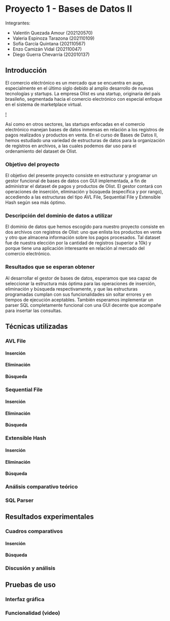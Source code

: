 # Proyecto 1 - Bases de Datos II
Integrantes:
- Valentín Quezada Amour (202120570)
- Valeria Espinoza Tarazona (202110109)
- Sofía García Quintana (202110567)
- Enzo Camizán Vidal (202110047)
- Diego Guerra Chevarría (202010137)

## Introducción

El comercio eléctrónico es un mercado que se encuentra en auge, especialmente en el último siglo debido al amplio desarrollo de nuevas tecnologías y startups. La empresa Olist es una startup, originaria del país brasileño, segmentada hacia el comercio electrónico con especial enfoque en el sistema de marketplace virtual.

[!](https://cdn6.aptoide.com/imgs/c/a/f/caf237ba52e019f3264380ccdf550b1d_fgraphic.jpg)

Así como en otros sectores, las startups enfocadas en el comercio electrónico manejan bases de datos inmensas en relación a los registros de pagos realizados y productos en venta. En el curso de Bases de Datos II, hemos estudiado una variedad de estructuras de datos para la organización de registros en archivos, a las cuales podemos dar uso para el ordenamiento del dataset de Olist.

### Objetivo del proyecto

El objetivo del presente proyecto consiste en estructurar y programar un gestor funcional de bases de datos con GUI implementada, a fin de administrar el dataset de pagos y productos de Olist. El gestor contará con operaciones de inserción, eliminación y búsqueda (específica y por rango), accediendo a las estructuras del tipo AVL File, Sequential File y Extensible Hash según sea más óptimo.

### Descripción del dominio de datos a utilizar

El dominio de datos que hemos escogido para nuestro proyecto consiste en dos archivos con registros de Olist: uno que enlista los productos en venta y otro que almacena información sobre los pagos procesados. Tal dataset fue de nuestra elección por la cantidad de registros (superior a 10k) y porque tiene una aplicación interesante en relación al mercado del comercio electrónico.

### Resultados que se esperan obtener

Al desarrollar el gestor de bases de datos, esperamos que sea capaz de seleccionar la estructura más óptima para las operaciones de inserción, eliminación y búsqueda respectivamente, y que las estructuras programadas cumplan con sus funcionalidades sin soltar errores y en tiempos de ejecución aceptables. También esperamos implementar un parser SQL completamente funcional con una GUI decente que acompañe para insertar las consultas.

## Técnicas utilizadas
### AVL File


#### Inserción
#### Eliminación
#### Búsqueda

### Sequential File
#### Inserción
#### Eliminación
#### Búsqueda

### Extensible Hash
#### Inserción
#### Eliminación
#### Búsqueda

### Análisis comparativo teórico

### SQL Parser

## Resultados experimentales
### Cuadros comparativos
#### Inserción
#### Búsqueda

### Discusión y análisis

## Pruebas de uso
### Interfaz gráfica
### Funcionalidad (video)

